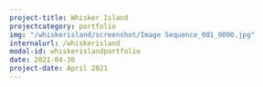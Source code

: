 ```yaml
---
project-title: Whisker Island
projectcategory: portfolio
img: "/whiskerisland/screenshot/Image Sequence_001_0000.jpg"
internalurl: /whiskerisland
modal-id: whiskerislandportfolio
date: 2021-04-30
project-date: April 2021
---
```


